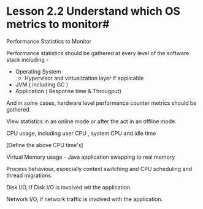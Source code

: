 # Lesson 2.2 Understand which OS metrics to monitor#

Performance Statistics to Monitor

Performance statistics should be gathered at every level of the software stack including -

* Operating System
	- Hypervisor and virtualization layer if applicable
* JVM  ( including GC )
* Application ( Response time & Througput)

And in some cases, hardware level performance counter metrics should be gathered.

View statistics in an online mode or after the act in an offline mode.

CPU usage, including user CPU , system CPU and idle time

[Define the above CPU time's]

Virtual Memory usage - Java application swapping to real memory


Process behaviour, especially context switching and CPU scheduling and thread migrations.


Disk I/O, if Disk I/O is involved wit the application.

Network I/O, if network traffic is involved with the application.



